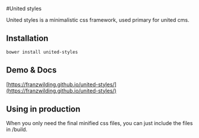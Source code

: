 #United styles

United styles is a minimalistic css framework, used primary for united cms.

## Installation

	bower install united-styles

## Demo & Docs

[https://franzwilding.github.io/united-styles/](https://franzwilding.github.io/united-styles/)

## Using in production
When you only need the final minified css files, you can just include the files in /build.
